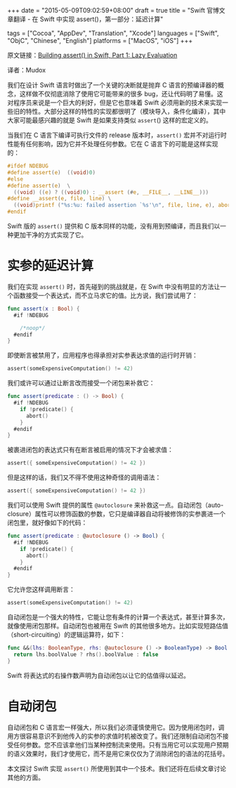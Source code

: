+++
date = "2015-05-09T09:02:59+08:00"
draft = true
title = "Swift 官博文章翻译 - 在 Swift 中实现 assert()，第一部分：延迟计算"

tags      = ["Cocoa", "AppDev", "Translation", "Xcode"]
languages = ["Swift", "ObjC", "Chinese", "English"]
platforms = ["MacOS", "iOS"]
+++

原文链接：[Building assert() in Swift, Part 1: Lazy Evaluation ](https://developer.apple.com/swift/blog/?id=4)

译者：Mudox

我们在设计 Swift 语言时做出了一个关键的决断就是抛弃 C 语言的预编译器的概念，这样做不仅彻底消除了使用它可能带来的很多 bug，还让代码明了易懂。这对程序员来说是一个巨大的利好，但是它也意味着 Swift 必须用新的技术来实现一些旧的特性。大部分这样的特性的实现都很明了（模块导入，条件化编译），其中大家可能最感兴趣的就是 Swift 是如果支持类似 `assert`() 这样的宏定义的。
<!--more-->

当我们在 C 语言下编译可执行文件的 release 版本时，`assert()` 宏并不对运行时性能有任何影响，因为它并不处理任何参数。它在 C 语言下的可能是这样实现的：

```c
#ifdef NDEBUG
#define assert(e)  ((void)0)
#else
#define assert(e)  \
  ((void) ((e) ? ((void)0) : __assert (#e, __FILE__, __LINE__)))
#define __assert(e, file, line) \
  ((void)printf ("%s:%u: failed assertion `%s'\n", file, line, e), abort())
#endif
```

Swift 版的 `assert()` 提供和 C 版本同样的功能，没有用到预编译，而且我们以一种更加干净的方式实现了它。

# 实参的延迟计算

我们在实现 `assert()` 时，首先碰到的挑战就是，在 Swift 中没有明显的方法让一个函数接受一个表达式，而不立马求它的值。比方说，我们尝试用了：

```swift
func assert(x : Bool) {
  #if !NDEBUG

    /*noop*/
  #endif
}
```

即使断言被禁用了，应用程序也得承担对实参表达求值的运行时开销：

```swift
assert(someExpensiveComputation() != 42)
```

我们或许可以通过让断言改而接受一个闭包来补救它：

```swift
func assert(predicate : () -> Bool) {
  #if !NDEBUG
    if !predicate() {
      abort()
    }
  #endif
}
```

被裹进闭包的表达式只有在断言被启用的情况下才会被求值：

```swift
assert({ someExpensiveComputation() != 42 })
```

但是这样的话，我们又不得不使用这种奇怪的调用语法：

```swift
assert({ someExpensiveComputation() != 42 })
```

我们可以使用 Swift 提供的属性 `@autoclosure` 来补救这一点。自动闭包（auto-closure）属性可以修饰函数的参数，它只是编译器自动将被修饰的实参裹进一个闭包里，就好像如下的代码：

```swift
func assert(predicate : @autoclosure () -> Bool) {
  #if !NDEBUG
    if !predicate() {
      abort()
    }
  #endif
}
```

它允许您这样调用断言：

```swift
assert(someExpensiveComputation() != 42)
```

自动闭包是一个强大的特性，它能让您有条件的计算一个表达式，甚至计算多次，就像使用闭包那样。自动闭包也被用在 Swift 的其他很多地方。比如实现短路估值（short-circuiting）的逻辑运算符，如下：

```swift
func &&(lhs: BooleanType, rhs: @autoclosure () -> BooleanType) -> Bool {
  return lhs.boolValue ? rhs().boolValue : false
}
```

Swift 将表达式的右操作数声明为自动闭包以让它的估值得以延迟。

# 自动闭包

自动闭包和 C 语言宏一样强大，所以我们必须谨慎使用它。因为使用闭包时，调用方很容易意识不到他传入的实参的求值时机被改变了。我们还限制自动闭包不接受任何参数。您不应该拿他们当某种控制流来使用。只有当用它可以实现用户预期的语义效果时，我们才使用它，而不是用它来仅仅为了消除闭包的语法的花括号。

本文探讨 Swift 实现 `assert()` 所使用到其中一个技术。我们还将在后续文章讨论其他的方面。

